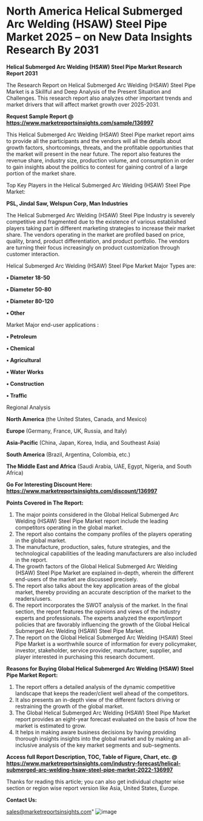 # North America Helical Submerged Arc Welding (HSAW) Steel Pipe Market 2025 – on New Data Insights Research By 2031

<strong>Helical Submerged Arc Welding (HSAW) Steel Pipe Market Research Report 2031</strong>

The Research Report on Helical Submerged Arc Welding (HSAW) Steel Pipe Market is a Skillful and Deep Analysis of the Present Situation and Challenges. This research report also analyzes other important trends and market drivers that will affect market growth over 2025-2031.

<strong>Request Sample Report @ <a href=https://www.marketreportsinsights.com/sample/136997>https://www.marketreportsinsights.com/sample/136997</a></strong>

This Helical Submerged Arc Welding (HSAW) Steel Pipe market report aims to provide all the participants and the vendors will all the details about growth factors, shortcomings, threats, and the profitable opportunities that the market will present in the near future. The report also features the revenue share, industry size, production volume, and consumption in order to gain insights about the politics to contest for gaining control of a large portion of the market share.

Top Key Players in the Helical Submerged Arc Welding (HSAW) Steel Pipe Market:

<strong>PSL, Jindal Saw, Welspun Corp, Man Industries</strong>

The Helical Submerged Arc Welding (HSAW) Steel Pipe Industry is severely competitive and fragmented due to the existence of various established players taking part in different marketing strategies to increase their market share. The vendors operating in the market are profiled based on price, quality, brand, product differentiation, and product portfolio. The vendors are turning their focus increasingly on product customization through customer interaction.

Helical Submerged Arc Welding (HSAW) Steel Pipe Market Major Types are:

<strong>• Diameter 18-50

• Diameter 50-80

• Diameter 80-120

• Other</strong>

Market Major end-user applications :

<strong>• Petroleum

• Chemical

• Agricultural

• Water Works

• Construction

• Traffic</strong>

Regional Analysis

</u><strong><b>North America</b></strong> (the United States, Canada, and Mexico)

<strong><b>Europe </b></strong>(Germany, France, UK, Russia, and Italy)

<strong><b>Asia-Pacific</b></strong> (China, Japan, Korea, India, and Southeast Asia)

<strong><b>South America</b></strong> (Brazil, Argentina, Colombia, etc.)

<strong><b>The Middle East and Africa</b></strong> (Saudi Arabia, UAE, Egypt, Nigeria, and South Africa)

<strong>Go For Interesting Discount Here: <a href=https://www.marketreportsinsights.com/discount/136997>https://www.marketreportsinsights.com/discount/136997</a></strong>

<strong>Points Covered in The Report:</strong>
<ol>
  <li>The major points considered in the Global Helical Submerged Arc Welding (HSAW) Steel Pipe Market report include the leading competitors operating in the global market.</li>
  <li>The report also contains the company profiles of the players operating in the global market.</li>
  <li>The manufacture, production, sales, future strategies, and the technological capabilities of the leading manufacturers are also included in the report.</li>
  <li>The growth factors of the Global Helical Submerged Arc Welding (HSAW) Steel Pipe Market are explained in-depth, wherein the different end-users of the market are discussed precisely.</li>
  <li>The report also talks about the key application areas of the global market, thereby providing an accurate description of the market to the readers/users.</li>
  <li>The report incorporates the SWOT analysis of the market. In the final section, the report features the opinions and views of the industry experts and professionals. The experts analyzed the export/import policies that are favorably influencing the growth of the Global Helical Submerged Arc Welding (HSAW) Steel Pipe Market.</li>
  <li>The report on the Global Helical Submerged Arc Welding (HSAW) Steel Pipe Market is a worthwhile source of information for every policymaker, investor, stakeholder, service provider, manufacturer, supplier, and player interested in purchasing this research document.</li>
</ol>
<strong>Reasons for Buying Global Helical Submerged Arc Welding (HSAW) Steel Pipe Market Report:</strong>

<ol>
  <li>The report offers a detailed analysis of the dynamic competitive landscape that keeps the reader/client well ahead of the competitors.</li>
  <li>It also presents an in-depth view of the different factors driving or restraining the growth of the global market.</li>
  <li>The Global Helical Submerged Arc Welding (HSAW) Steel Pipe Market report provides an eight-year forecast evaluated on the basis of how the market is estimated to grow.</li>
  <li>It helps in making aware business decisions by having providing thorough insights insights into the global market and by making an all-inclusive analysis of the key market segments and sub-segments.</li>
</ol>
<strong>Access full Report Description, TOC, Table of Figure, Chart, etc. @ <a href=https://www.marketreportsinsights.com/industry-forecast/helical-submerged-arc-welding-hsaw-steel-pipe-market-2022-136997>https://www.marketreportsinsights.com/industry-forecast/helical-submerged-arc-welding-hsaw-steel-pipe-market-2022-136997</a></strong>


Thanks for reading this article; you can also get individual chapter wise section or region wise report version like Asia, United States, Europe.

<strong>Contact Us:</strong>

sales@marketreportsinsights.com"
![image](https://github.com/user-attachments/assets/ab091823-2931-4c5c-a5bc-97e6798369a1)
